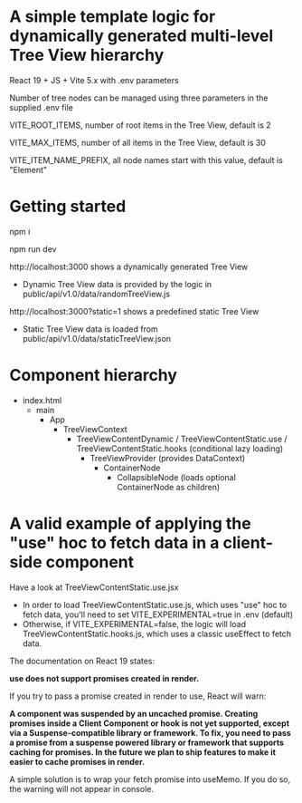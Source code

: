 # A simple template logic for dynamically generated multi-level Tree View hierarchy

React 19 + JS + Vite 5.x with .env parameters

Number of tree nodes can be managed using three parameters in the supplied .env file

VITE_ROOT_ITEMS, number of root items in the Tree View, default is 2

VITE_MAX_ITEMS, number of all items in the Tree View, default is 30

VITE_ITEM_NAME_PREFIX, all node names start with this value, default is "Element"

# Getting started

npm i

npm run dev

http://localhost:3000 shows a dynamically generated Tree View

- Dynamic Tree View data is provided by the logic in public/api/v1.0/data/randomTreeView.js

http://localhost:3000?static=1 shows a predefined static Tree View

- Static Tree View data is loaded from public/api/v1.0/data/staticTreeView.json

# Component hierarchy

- index.html
  - main
    - App
      - TreeViewContext
        - TreeViewContentDynamic / TreeViewContentStatic.use / TreeViewContentStatic.hooks (conditional lazy loading)
          - TreeViewProvider (provides DataContext)
            - ContainerNode
              - CollapsibleNode (loads optional ContainerNode as children)

# A valid example of applying the "use" hoc to fetch data in a client-side component

Have a look at TreeViewContentStatic.use.jsx

- In order to load TreeViewContentStatic.use.js, which uses "use" hoc to fetch data, you'll need to set VITE_EXPERIMENTAL=true in .env (default)
- Otherwise, if VITE_EXPERIMENTAL=false, the logic will load TreeViewContentStatic.hooks.js, which uses a classic useEffect to fetch data.

The documentation on React 19 states:

**use does not support promises created in render.**

If you try to pass a promise created in render to use, React will warn:

**A component was suspended by an uncached promise. Creating promises inside a Client Component or hook is not yet supported, except via a Suspense-compatible library or framework.
To fix, you need to pass a promise from a suspense powered library or framework that supports caching for promises. In the future we plan to ship features to make it easier to cache promises in render.**

A simple solution is to wrap your fetch promise into useMemo. If you do so, the warning will not appear in console.
